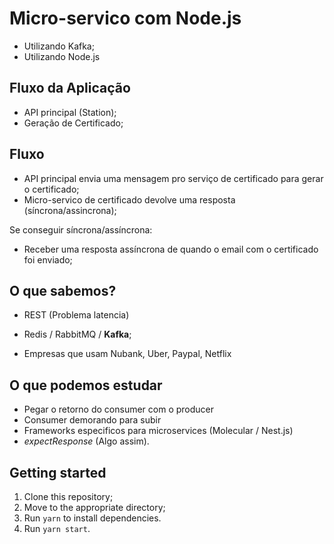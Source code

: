 # Micro-servico com Node.js

- Utilizando Kafka;
- Utilizando Node.js

## Fluxo da Aplicação

- API principal (Station);
- Geração de Certificado;

## Fluxo 
- API principal envia uma mensagem pro serviço de certificado para gerar o certificado;
- Micro-servico de certificado devolve uma resposta (síncrona/assincrona);

Se conseguir síncrona/assíncrona:

- Receber uma resposta assíncrona de quando o email com o certificado foi enviado;

## O que sabemos?

- REST (Problema latencia)
- Redis / RabbitMQ / **Kafka**;

- Empresas que usam Nubank, Uber, Paypal, Netflix

## O que podemos estudar

- Pegar o retorno do consumer com o producer
- Consumer demorando para subir
- Frameworks especificos para microservices (Molecular / Nest.js)
- _expectResponse_ (Algo assim).

## Getting started

1. Clone this repository;
2. Move to the appropriate directory;<br />
3. Run `yarn` to install dependencies.<br />
4. Run `yarn start`.